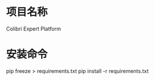# 项目名称

Colibri Expert Platform

# 安装命令

pip freeze > requirements.txt
pip install -r requirements.txt

